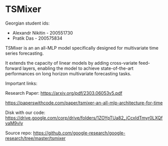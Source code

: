 # TSMixer

Georgian student ids:
* Alexandr Nikitin - 200551730
* Pratik Das - 200575834

TSMixer is an an all-MLP model specifically designed for multivariate time series forecasting.

It extends the capacity of linear models by adding cross-variate feed-forward layers, enabling the model to achieve state-of-the-art performances on long horizon multivariate forecasting tasks.


Important links:

Research Paper: https://arxiv.org/pdf/2303.06053v5.pdf

https://paperswithcode.com/paper/tsmixer-an-all-mlp-architecture-for-time

Disk with our code: https://drive.google.com/corp/drive/folders/1ZOYpTUa82_jCcxIdTmyr0LXQfvaM9vIy

Source repo: https://github.com/google-research/google-research/tree/master/tsmixer
